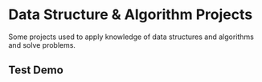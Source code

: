 # Data Structure & Algorithm Projects
Some projects used to apply knowledge of data structures and algorithms and solve problems.
## Test Demo
